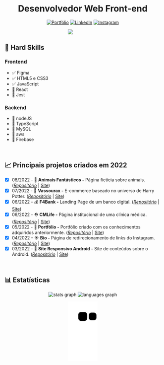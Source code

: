 <div align="center">
 
 # Desenvolvedor Web Front-end
 
[![Portfólio](https://img.shields.io/badge/Portfólio-%23000000.svg?style=for-the-badge&logoColor=#FF7139)](https://matheusqueirozds.vercel.app/)
[![LinkedIn](https://img.shields.io/badge/linkedin-%230077B5.svg?style=for-the-badge&logo=linkedin&logoColor=white)](https://www.linkedin.com/in/matheusqueirozds)
[![Instagram](https://img.shields.io/badge/Instagram-%23E4405F.svg?style=for-the-badge&logo=Instagram&logoColor=white)](https://www.instagram.com/matheusqueirozds.dev)
 
</div>

<div>
<img src="https://blush.design/api/download?shareUri=_2IjHTdNy2WLooYb&c=Monochromatic_0%7E67c3cc-0.2%7E52dc82_Skin_0%7Eb18058-0.2%7Eb18058&w=800&h=800&fm=png" max-width="300rem" width="300rem" align="right">
<div/>
 
<br>
 
<main>
<h2>💪 Hard Skills</h2>

<h3>Frontend</h3>
 <ul>
   <li>✅ Figma</li>
   <li>✅ HTML5 e CSS3</li>
   <li>✅ JavaScript </li>
   <li>🚫 React</li>
   <li>🚫 Jest</li>
 </ul> 
 
 <h3>Backend</h3>
 <ul>
   <li>🚫 nodeJS</li>
   <li>🚫 TypeScript</li>
   <li>🚫 MySQL </li>
   <li>🚫 aws</li>
   <li>🚫 Firebase</li>
 </ul> 
</main>
 
<br>
 
## 📈 Principais projetos criados em 2022
 
- [x] 08/2022 - 🦁 **Animais Fantásticos -** Página fictícia sobre animais. ([*Repositório*](https://github.com/matheusqueirozds/animais-fantasticos) | [Site](https://animais-fantasticos-sigma.vercel.app/))
- [x] 07/2022 - 🧹 **Vassourax -** E-commerce baseado no universo de Harry Potter. ([*Repositório*](https://github.com/matheusqueirozds/vassourax) | [Site](https://vassourax.vercel.app/))
- [x] 06/2022 - 💰 **F4Bank -** Landing Page de um banco digital. ([*Repositório*](https://github.com/matheusqueirozds/f4bank) | [Site](https://futurebank.vercel.app/))
- [x] 06/2022 - ⛑ **CMLife -** Página institucional de uma clínica médica. ([*Repositório*](https://github.com/matheusqueirozds/clinica-medica) | [Site](https://clinicamedica.vercel.app/))
- [x] 05/2022 - 📜 **Portfólio -** Portfólio criado com os conhecimentos adquiridos anteriormente. ([*Repositório*](https://github.com/matheusqueirozds/portfolio) | [Site](https://matheusqueirozds.vercel.app/))
- [x] 04/2022 - ☀ **Bio -** Página de redirecionamento de links do Instagram. ([*Repositório*](https://github.com/matheusqueirozds/bio) | [Site](https://bio-matheusqueirozds.vercel.app/))
- [x] 03/2022 - 🤖 **Site Responsivo Android -** Site de conteúdos sobre o Android. ([*Repositório*](https://github.com/matheusqueirozds/site-responsivo-android) | [Site](https://site-responsivo-android.vercel.app/))
  
<br>

<h2>📊 Estatísticas</h2>

<div align="center">

<div align="center">
  <img src="https://github-readme-stats.vercel.app/api?hide_title=false&hide_rank=false&show_icons=true&include_all_commits=true&count_private=true&disable_animations=false&theme=dark&locale=pt-br&hide_border=false&custom_title=Minhas estatísticas&username=matheusqueirozds" height="150" alt="stats graph"  />
  <img src="https://github-readme-stats.vercel.app/api/top-langs?locale=pt-br&hide_title=false&layout=compact&card_width=320&langs_count=5&theme=dark&hide_border=false&username=matheusqueirozds" height="150" alt="languages graph"  />
</div>


![snake gif](https://github.com/matheusqueirozds/matheusqueirozds/blob/output/github-contribution-grid-snake.svg)

</div>

<br>
